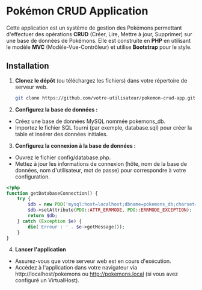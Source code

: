 # Pokémon CRUD Application

Cette application est un système de gestion des Pokémons permettant d'effectuer des opérations **CRUD** (Créer, Lire, Mettre à jour, Supprimer) sur une base de données de Pokémons. Elle est construite en **PHP** en utilisant le modèle **MVC** (Modèle-Vue-Contrôleur) et utilise **Bootstrap** pour le style.

## Installation

1. **Clonez le dépôt** (ou téléchargez les fichiers) dans votre répertoire de serveur web.

   ```bash
   git clone https://github.com/votre-utilisateur/pokemon-crud-app.git

2. **Configurez la base de données :**

- Créez une base de données MySQL nommée pokemons_db.
- Importez le fichier SQL fourni (par exemple, database.sql) pour créer la table et insérer des données initiales.

3. **Configurez la connexion à la base de données :**

- Ouvrez le fichier config/database.php.
- Mettez à jour les informations de connexion (hôte, nom de la base de données, nom d'utilisateur, mot de passe) pour correspondre à votre configuration.

```php
<?php
function getDatabaseConnection() {
    try {
        $db = new PDO('mysql:host=localhost;dbname=pokemons_db;charset=utf8', 'root', '');
        $db->setAttribute(PDO::ATTR_ERRMODE, PDO::ERRMODE_EXCEPTION);
        return $db;
    } catch (Exception $e) {
        die('Erreur : ' . $e->getMessage());
    }
}
```

4. **Lancer l'application**
- Assurez-vous que votre serveur web est en cours d'exécution.
- Accédez à l'application dans votre navigateur via http://localhost/pokemons ou http://pokemons.local (si vous avez configuré un VirtualHost).

```
